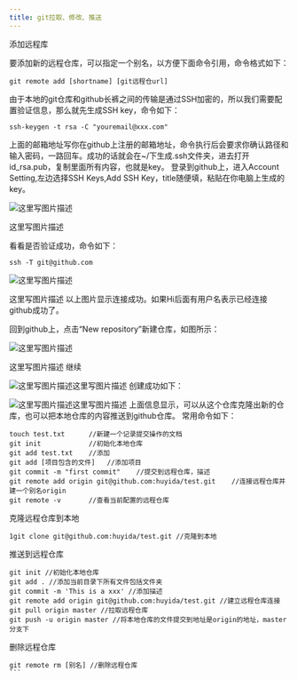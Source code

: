 ```yaml
---
title: git拉取、修改、推送
---
```

添加远程库

要添加新的远程仓库，可以指定一个别名，以方便下面命令引用，命令格式如下：

    git remote add [shortname] [git远程仓url]

由于本地的git仓库和github长裤之间的传输是通过SSH加密的，所以我们需要配置验证信息，那么就先生成SSH key，命令如下：

    ssh-keygen -t rsa -C "youremail@xxx.com"

上面的邮箱地址写你在github上注册的邮箱地址，命令执行后会要求你确认路径和输入密码，一路回车。成功的话就会在~/下生成.ssh文件夹，进去打开id_rsa.pub，复制里面所有内容，也就是key。
登录到github上，进入Account Setting,左边选择SSH Keys,Add SSH Key，title随便填，粘贴在你电脑上生成的key。

![这里写图片描述](https://img-blog.csdn.net/20160726201447336)

这里写图片描述

看看是否验证成功，命令如下：

    ssh -T git@github.com

![这里写图片描述](https://img-blog.csdn.net/20160726201932428)

这里写图片描述
以上图片显示连接成功。如果Hi后面有用户名表示已经连接github成功了。

回到github上，点击“New repository”新建仓库，如图所示：

![这里写图片描述](https://img-blog.csdn.net/20160726202307338)

这里写图片描述
继续

![这里写图片描述](https://img-blog.csdn.net/20160726202607733)这里写图片描述
创建成功如下：

![这里写图片描述](https://img-blog.csdn.net/20160726202900483)这里写图片描述
上面信息显示，可以从这个仓库克隆出新的仓库，也可以把本地仓库的内容推送到github仓库。
常用命令如下：

    touch test.txt      //新建一个记录提交操作的文档
    git init            //初始化本地仓库
    git add test.txt    //添加
    git add [项目包含的文件]   //添加项目
    git commit -m "first commit"    //提交到远程仓库，描述
    git remote add origin git@github.com:huyida/test.git    //连接远程仓库并建一个别名origin
    git remote -v       //查看当前配置的远程仓库

克隆远程仓库到本地

    1git clone git@github.com:huyida/test.git //克隆到本地

推送到远程仓库

    git init //初始化本地仓库
    git add . //添加当前目录下所有文件包括文件夹
    git commit -m 'This is a xxx' //添加描述
    git remote add origin git@github.com:huyida/test.git //建立远程仓库连接
    git pull origin master //拉取远程仓库
    git push -u origin master //将本地仓库的文件提交到地址是origin的地址，master分支下

删除远程仓库

``````
git remote rm [别名] //删除远程仓库
```
